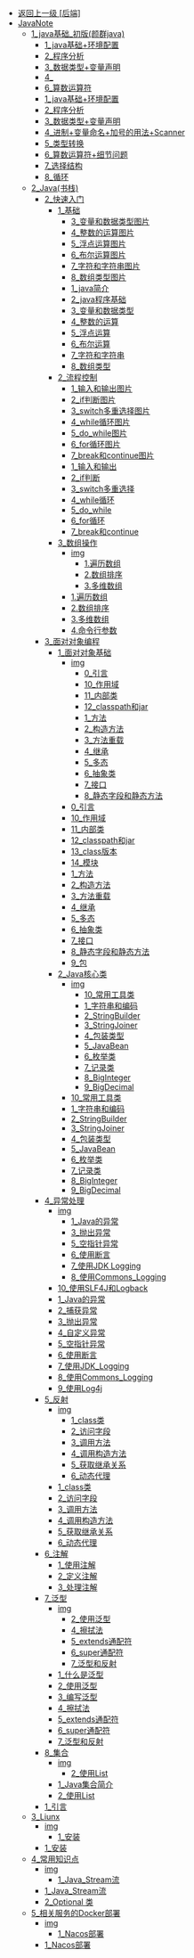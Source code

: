 - [返回上一级 [后端]](后端/)
- [JavaNote](后端/JavaNote/)
  - [1_java基础_初版(颜群java)](后端/JavaNote/1_java基础_初版(颜群java)/)
    - [1_java基础+环境配置](后端/JavaNote/1_java基础_初版(颜群java)/1_java基础+环境配置/)
    - [2_程序分析](后端/JavaNote/1_java基础_初版(颜群java)/2_程序分析/)
    - [3_数据类型+变量声明](后端/JavaNote/1_java基础_初版(颜群java)/3_数据类型+变量声明/)
    - [4_](后端/JavaNote/1_java基础_初版(颜群java)/4_/)
    - [6_算数运算符](后端/JavaNote/1_java基础_初版(颜群java)/6_算数运算符/)
    - [1_java基础+环境配置](后端/JavaNote/1_java基础_初版(颜群java)/1_java基础+环境配置.md)
    - [2_程序分析](后端/JavaNote/1_java基础_初版(颜群java)/2_程序分析.md)
    - [3_数据类型+变量声明](后端/JavaNote/1_java基础_初版(颜群java)/3_数据类型+变量声明.md)
    - [4_进制+变量命名+加号的用法+Scanner](后端/JavaNote/1_java基础_初版(颜群java)/4_进制+变量命名+加号的用法+Scanner.md)
    - [5_类型转换](后端/JavaNote/1_java基础_初版(颜群java)/5_类型转换.md)
    - [6_算数运算符+细节问题](后端/JavaNote/1_java基础_初版(颜群java)/6_算数运算符+细节问题.md)
    - [7_选择结构](后端/JavaNote/1_java基础_初版(颜群java)/7_选择结构.md)
    - [8_循环](后端/JavaNote/1_java基础_初版(颜群java)/8_循环.md)
  - [2_Java(书栈)](后端/JavaNote/2_Java(书栈)/)
    - [2_快速入门](后端/JavaNote/2_Java(书栈)/2_快速入门/)
      - [1_基础](后端/JavaNote/2_Java(书栈)/2_快速入门/1_基础/)
        - [3_变量和数据类型图片](后端/JavaNote/2_Java(书栈)/2_快速入门/1_基础/3_变量和数据类型图片/)
        - [4_整数的运算图片](后端/JavaNote/2_Java(书栈)/2_快速入门/1_基础/4_整数的运算图片/)
        - [5_浮点运算图片](后端/JavaNote/2_Java(书栈)/2_快速入门/1_基础/5_浮点运算图片/)
        - [6_布尔运算图片](后端/JavaNote/2_Java(书栈)/2_快速入门/1_基础/6_布尔运算图片/)
        - [7_字符和字符串图片](后端/JavaNote/2_Java(书栈)/2_快速入门/1_基础/7_字符和字符串图片/)
        - [8_数组类型图片](后端/JavaNote/2_Java(书栈)/2_快速入门/1_基础/8_数组类型图片/)
        - [1_java简介](后端/JavaNote/2_Java(书栈)/2_快速入门/1_基础/1_java简介.md)
        - [2_java程序基础](后端/JavaNote/2_Java(书栈)/2_快速入门/1_基础/2_java程序基础.md)
        - [3_变量和数据类型](后端/JavaNote/2_Java(书栈)/2_快速入门/1_基础/3_变量和数据类型.md)
        - [4_整数的运算](后端/JavaNote/2_Java(书栈)/2_快速入门/1_基础/4_整数的运算.md)
        - [5_浮点运算](后端/JavaNote/2_Java(书栈)/2_快速入门/1_基础/5_浮点运算.md)
        - [6_布尔运算](后端/JavaNote/2_Java(书栈)/2_快速入门/1_基础/6_布尔运算.md)
        - [7_字符和字符串](后端/JavaNote/2_Java(书栈)/2_快速入门/1_基础/7_字符和字符串.md)
        - [8_数组类型](后端/JavaNote/2_Java(书栈)/2_快速入门/1_基础/8_数组类型.md)
      - [2_流程控制](后端/JavaNote/2_Java(书栈)/2_快速入门/2_流程控制/)
        - [1_输入和输出图片](后端/JavaNote/2_Java(书栈)/2_快速入门/2_流程控制/1_输入和输出图片/)
        - [2_if判断图片](后端/JavaNote/2_Java(书栈)/2_快速入门/2_流程控制/2_if判断图片/)
        - [3_switch多重选择图片](后端/JavaNote/2_Java(书栈)/2_快速入门/2_流程控制/3_switch多重选择图片/)
        - [4_while循环图片](后端/JavaNote/2_Java(书栈)/2_快速入门/2_流程控制/4_while循环图片/)
        - [5_do_while图片](后端/JavaNote/2_Java(书栈)/2_快速入门/2_流程控制/5_do_while图片/)
        - [6_for循环图片](后端/JavaNote/2_Java(书栈)/2_快速入门/2_流程控制/6_for循环图片/)
        - [7_break和continue图片](后端/JavaNote/2_Java(书栈)/2_快速入门/2_流程控制/7_break和continue图片/)
        - [1_输入和输出](后端/JavaNote/2_Java(书栈)/2_快速入门/2_流程控制/1_输入和输出.md)
        - [2_if判断](后端/JavaNote/2_Java(书栈)/2_快速入门/2_流程控制/2_if判断.md)
        - [3_switch多重选择](后端/JavaNote/2_Java(书栈)/2_快速入门/2_流程控制/3_switch多重选择.md)
        - [4_while循环](后端/JavaNote/2_Java(书栈)/2_快速入门/2_流程控制/4_while循环.md)
        - [5_do_while](后端/JavaNote/2_Java(书栈)/2_快速入门/2_流程控制/5_do_while.md)
        - [6_for循环](后端/JavaNote/2_Java(书栈)/2_快速入门/2_流程控制/6_for循环.md)
        - [7_break和continue](后端/JavaNote/2_Java(书栈)/2_快速入门/2_流程控制/7_break和continue.md)
      - [3_数组操作](后端/JavaNote/2_Java(书栈)/2_快速入门/3_数组操作/)
        - [img](后端/JavaNote/2_Java(书栈)/2_快速入门/3_数组操作/img/)
          - [1.遍历数组](后端/JavaNote/2_Java(书栈)/2_快速入门/3_数组操作/img/1.遍历数组/)
          - [2.数组排序](后端/JavaNote/2_Java(书栈)/2_快速入门/3_数组操作/img/2.数组排序/)
          - [3.多维数组](后端/JavaNote/2_Java(书栈)/2_快速入门/3_数组操作/img/3.多维数组/)
        - [1.遍历数组](后端/JavaNote/2_Java(书栈)/2_快速入门/3_数组操作/1.遍历数组.md)
        - [2.数组排序](后端/JavaNote/2_Java(书栈)/2_快速入门/3_数组操作/2.数组排序.md)
        - [3.多维数组](后端/JavaNote/2_Java(书栈)/2_快速入门/3_数组操作/3.多维数组.md)
        - [4.命令行参数](后端/JavaNote/2_Java(书栈)/2_快速入门/3_数组操作/4.命令行参数.md)
    - [3_面对对象编程](后端/JavaNote/2_Java(书栈)/3_面对对象编程/)
      - [1_面对对象基础](后端/JavaNote/2_Java(书栈)/3_面对对象编程/1_面对对象基础/)
        - [img](后端/JavaNote/2_Java(书栈)/3_面对对象编程/1_面对对象基础/img/)
          - [0_引言](后端/JavaNote/2_Java(书栈)/3_面对对象编程/1_面对对象基础/img/0_引言/)
          - [10_作用域](后端/JavaNote/2_Java(书栈)/3_面对对象编程/1_面对对象基础/img/10_作用域/)
          - [11_内部类](后端/JavaNote/2_Java(书栈)/3_面对对象编程/1_面对对象基础/img/11_内部类/)
          - [12_classpath和jar](后端/JavaNote/2_Java(书栈)/3_面对对象编程/1_面对对象基础/img/12_classpath和jar/)
          - [1_方法](后端/JavaNote/2_Java(书栈)/3_面对对象编程/1_面对对象基础/img/1_方法/)
          - [2_构造方法](后端/JavaNote/2_Java(书栈)/3_面对对象编程/1_面对对象基础/img/2_构造方法/)
          - [3_方法重载](后端/JavaNote/2_Java(书栈)/3_面对对象编程/1_面对对象基础/img/3_方法重载/)
          - [4_继承](后端/JavaNote/2_Java(书栈)/3_面对对象编程/1_面对对象基础/img/4_继承/)
          - [5_多态](后端/JavaNote/2_Java(书栈)/3_面对对象编程/1_面对对象基础/img/5_多态/)
          - [6_抽象类](后端/JavaNote/2_Java(书栈)/3_面对对象编程/1_面对对象基础/img/6_抽象类/)
          - [7_接口](后端/JavaNote/2_Java(书栈)/3_面对对象编程/1_面对对象基础/img/7_接口/)
          - [8_静态字段和静态方法](后端/JavaNote/2_Java(书栈)/3_面对对象编程/1_面对对象基础/img/8_静态字段和静态方法/)
        - [0_引言](后端/JavaNote/2_Java(书栈)/3_面对对象编程/1_面对对象基础/0_引言.md)
        - [10_作用域](后端/JavaNote/2_Java(书栈)/3_面对对象编程/1_面对对象基础/10_作用域.md)
        - [11_内部类](后端/JavaNote/2_Java(书栈)/3_面对对象编程/1_面对对象基础/11_内部类.md)
        - [12_classpath和jar](后端/JavaNote/2_Java(书栈)/3_面对对象编程/1_面对对象基础/12_classpath和jar.md)
        - [13_class版本](后端/JavaNote/2_Java(书栈)/3_面对对象编程/1_面对对象基础/13_class版本.md)
        - [14_模块](后端/JavaNote/2_Java(书栈)/3_面对对象编程/1_面对对象基础/14_模块.md)
        - [1_方法](后端/JavaNote/2_Java(书栈)/3_面对对象编程/1_面对对象基础/1_方法.md)
        - [2_构造方法](后端/JavaNote/2_Java(书栈)/3_面对对象编程/1_面对对象基础/2_构造方法.md)
        - [3_方法重载](后端/JavaNote/2_Java(书栈)/3_面对对象编程/1_面对对象基础/3_方法重载.md)
        - [4_继承](后端/JavaNote/2_Java(书栈)/3_面对对象编程/1_面对对象基础/4_继承.md)
        - [5_多态](后端/JavaNote/2_Java(书栈)/3_面对对象编程/1_面对对象基础/5_多态.md)
        - [6_抽象类](后端/JavaNote/2_Java(书栈)/3_面对对象编程/1_面对对象基础/6_抽象类.md)
        - [7_接口](后端/JavaNote/2_Java(书栈)/3_面对对象编程/1_面对对象基础/7_接口.md)
        - [8_静态字段和静态方法](后端/JavaNote/2_Java(书栈)/3_面对对象编程/1_面对对象基础/8_静态字段和静态方法.md)
        - [9_包](后端/JavaNote/2_Java(书栈)/3_面对对象编程/1_面对对象基础/9_包.md)
      - [2_Java核心类](后端/JavaNote/2_Java(书栈)/3_面对对象编程/2_Java核心类/)
        - [img](后端/JavaNote/2_Java(书栈)/3_面对对象编程/2_Java核心类/img/)
          - [10_常用工具类](后端/JavaNote/2_Java(书栈)/3_面对对象编程/2_Java核心类/img/10_常用工具类/)
          - [1_字符串和编码](后端/JavaNote/2_Java(书栈)/3_面对对象编程/2_Java核心类/img/1_字符串和编码/)
          - [2_StringBuilder](后端/JavaNote/2_Java(书栈)/3_面对对象编程/2_Java核心类/img/2_StringBuilder/)
          - [3_StringJoiner](后端/JavaNote/2_Java(书栈)/3_面对对象编程/2_Java核心类/img/3_StringJoiner/)
          - [4_包装类型](后端/JavaNote/2_Java(书栈)/3_面对对象编程/2_Java核心类/img/4_包装类型/)
          - [5_JavaBean](后端/JavaNote/2_Java(书栈)/3_面对对象编程/2_Java核心类/img/5_JavaBean/)
          - [6_枚举类](后端/JavaNote/2_Java(书栈)/3_面对对象编程/2_Java核心类/img/6_枚举类/)
          - [7_记录类](后端/JavaNote/2_Java(书栈)/3_面对对象编程/2_Java核心类/img/7_记录类/)
          - [8_BigInteger](后端/JavaNote/2_Java(书栈)/3_面对对象编程/2_Java核心类/img/8_BigInteger/)
          - [9_BigDecimal](后端/JavaNote/2_Java(书栈)/3_面对对象编程/2_Java核心类/img/9_BigDecimal/)
        - [10_常用工具类](后端/JavaNote/2_Java(书栈)/3_面对对象编程/2_Java核心类/10_常用工具类.md)
        - [1_字符串和编码](后端/JavaNote/2_Java(书栈)/3_面对对象编程/2_Java核心类/1_字符串和编码.md)
        - [2_StringBuilder](后端/JavaNote/2_Java(书栈)/3_面对对象编程/2_Java核心类/2_StringBuilder.md)
        - [3_StringJoiner](后端/JavaNote/2_Java(书栈)/3_面对对象编程/2_Java核心类/3_StringJoiner.md)
        - [4_包装类型](后端/JavaNote/2_Java(书栈)/3_面对对象编程/2_Java核心类/4_包装类型.md)
        - [5_JavaBean](后端/JavaNote/2_Java(书栈)/3_面对对象编程/2_Java核心类/5_JavaBean.md)
        - [6_枚举类](后端/JavaNote/2_Java(书栈)/3_面对对象编程/2_Java核心类/6_枚举类.md)
        - [7_记录类](后端/JavaNote/2_Java(书栈)/3_面对对象编程/2_Java核心类/7_记录类.md)
        - [8_BigInteger](后端/JavaNote/2_Java(书栈)/3_面对对象编程/2_Java核心类/8_BigInteger.md)
        - [9_BigDecimal](后端/JavaNote/2_Java(书栈)/3_面对对象编程/2_Java核心类/9_BigDecimal.md)
    - [4_异常处理](后端/JavaNote/2_Java(书栈)/4_异常处理/)
      - [img](后端/JavaNote/2_Java(书栈)/4_异常处理/img/)
        - [1_Java的异常](后端/JavaNote/2_Java(书栈)/4_异常处理/img/1_Java的异常/)
        - [3_抛出异常](后端/JavaNote/2_Java(书栈)/4_异常处理/img/3_抛出异常/)
        - [5_空指针异常](后端/JavaNote/2_Java(书栈)/4_异常处理/img/5_空指针异常/)
        - [6_使用断言](后端/JavaNote/2_Java(书栈)/4_异常处理/img/6_使用断言/)
        - [7_使用JDK Logging](后端/JavaNote/2_Java(书栈)/4_异常处理/img/7_使用JDK%20Logging/)
        - [8_使用Commons_Logging](后端/JavaNote/2_Java(书栈)/4_异常处理/img/8_使用Commons_Logging/)
      - [10_使用SLF4J和Logback](后端/JavaNote/2_Java(书栈)/4_异常处理/10_使用SLF4J和Logback.md)
      - [1_Java的异常](后端/JavaNote/2_Java(书栈)/4_异常处理/1_Java的异常.md)
      - [2_捕获异常](后端/JavaNote/2_Java(书栈)/4_异常处理/2_捕获异常.md)
      - [3_抛出异常](后端/JavaNote/2_Java(书栈)/4_异常处理/3_抛出异常.md)
      - [4_自定义异常](后端/JavaNote/2_Java(书栈)/4_异常处理/4_自定义异常.md)
      - [5_空指针异常](后端/JavaNote/2_Java(书栈)/4_异常处理/5_空指针异常.md)
      - [6_使用断言](后端/JavaNote/2_Java(书栈)/4_异常处理/6_使用断言.md)
      - [7_使用JDK_Logging](后端/JavaNote/2_Java(书栈)/4_异常处理/7_使用JDK_Logging.md)
      - [8_使用Commons_Logging](后端/JavaNote/2_Java(书栈)/4_异常处理/8_使用Commons_Logging.md)
      - [9_使用Log4j](后端/JavaNote/2_Java(书栈)/4_异常处理/9_使用Log4j.md)
    - [5_反射](后端/JavaNote/2_Java(书栈)/5_反射/)
      - [img](后端/JavaNote/2_Java(书栈)/5_反射/img/)
        - [1_class类](后端/JavaNote/2_Java(书栈)/5_反射/img/1_class类/)
        - [2_访问字段](后端/JavaNote/2_Java(书栈)/5_反射/img/2_访问字段/)
        - [3_调用方法](后端/JavaNote/2_Java(书栈)/5_反射/img/3_调用方法/)
        - [4_调用构造方法](后端/JavaNote/2_Java(书栈)/5_反射/img/4_调用构造方法/)
        - [5_获取继承关系](后端/JavaNote/2_Java(书栈)/5_反射/img/5_获取继承关系/)
        - [6_动态代理](后端/JavaNote/2_Java(书栈)/5_反射/img/6_动态代理/)
      - [1_class类](后端/JavaNote/2_Java(书栈)/5_反射/1_class类.md)
      - [2_访问字段](后端/JavaNote/2_Java(书栈)/5_反射/2_访问字段.md)
      - [3_调用方法](后端/JavaNote/2_Java(书栈)/5_反射/3_调用方法.md)
      - [4_调用构造方法](后端/JavaNote/2_Java(书栈)/5_反射/4_调用构造方法.md)
      - [5_获取继承关系](后端/JavaNote/2_Java(书栈)/5_反射/5_获取继承关系.md)
      - [6_动态代理](后端/JavaNote/2_Java(书栈)/5_反射/6_动态代理.md)
    - [6_注解](后端/JavaNote/2_Java(书栈)/6_注解/)
      - [1_使用注解](后端/JavaNote/2_Java(书栈)/6_注解/1_使用注解.md)
      - [2_定义注解](后端/JavaNote/2_Java(书栈)/6_注解/2_定义注解.md)
      - [3_处理注解](后端/JavaNote/2_Java(书栈)/6_注解/3_处理注解.md)
    - [7_泛型](后端/JavaNote/2_Java(书栈)/7_泛型/)
      - [img](后端/JavaNote/2_Java(书栈)/7_泛型/img/)
        - [2_使用泛型](后端/JavaNote/2_Java(书栈)/7_泛型/img/2_使用泛型/)
        - [4_擦拭法](后端/JavaNote/2_Java(书栈)/7_泛型/img/4_擦拭法/)
        - [5_extends通配符](后端/JavaNote/2_Java(书栈)/7_泛型/img/5_extends通配符/)
        - [6_super通配符](后端/JavaNote/2_Java(书栈)/7_泛型/img/6_super通配符/)
        - [7_泛型和反射](后端/JavaNote/2_Java(书栈)/7_泛型/img/7_泛型和反射/)
      - [1_什么是泛型](后端/JavaNote/2_Java(书栈)/7_泛型/1_什么是泛型.md)
      - [2_使用泛型](后端/JavaNote/2_Java(书栈)/7_泛型/2_使用泛型.md)
      - [3_编写泛型](后端/JavaNote/2_Java(书栈)/7_泛型/3_编写泛型.md)
      - [4_擦拭法](后端/JavaNote/2_Java(书栈)/7_泛型/4_擦拭法.md)
      - [5_extends通配符](后端/JavaNote/2_Java(书栈)/7_泛型/5_extends通配符.md)
      - [6_super通配符](后端/JavaNote/2_Java(书栈)/7_泛型/6_super通配符.md)
      - [7_泛型和反射](后端/JavaNote/2_Java(书栈)/7_泛型/7_泛型和反射.md)
    - [8_集合](后端/JavaNote/2_Java(书栈)/8_集合/)
      - [img](后端/JavaNote/2_Java(书栈)/8_集合/img/)
        - [2_使用List](后端/JavaNote/2_Java(书栈)/8_集合/img/2_使用List/)
      - [1_Java集合简介](后端/JavaNote/2_Java(书栈)/8_集合/1_Java集合简介.md)
      - [2_使用List](后端/JavaNote/2_Java(书栈)/8_集合/2_使用List.md)
    - [1_引言](后端/JavaNote/2_Java(书栈)/1_引言.md)
  - [3_Liunx](后端/JavaNote/3_Liunx/)
    - [img](后端/JavaNote/3_Liunx/img/)
      - [1_安装](后端/JavaNote/3_Liunx/img/1_安装/)
    - [1_安装](后端/JavaNote/3_Liunx/1_安装.md)
  - [4_常用知识点](后端/JavaNote/4_常用知识点/)
    - [img](后端/JavaNote/4_常用知识点/img/)
      - [1_Java_Stream流](后端/JavaNote/4_常用知识点/img/1_Java_Stream流/)
    - [1_Java_Stream流](后端/JavaNote/4_常用知识点/1_Java_Stream流.md)
    - [2_Optional 类](后端/JavaNote/4_常用知识点/2_Optional%20类.md)
  - [5_相关服务的Docker部署](后端/JavaNote/5_相关服务的Docker部署/)
    - [img](后端/JavaNote/5_相关服务的Docker部署/img/)
      - [1_Nacos部署](后端/JavaNote/5_相关服务的Docker部署/img/1_Nacos部署/)
    - [1_Nacos部署](后端/JavaNote/5_相关服务的Docker部署/1_Nacos部署.md)
